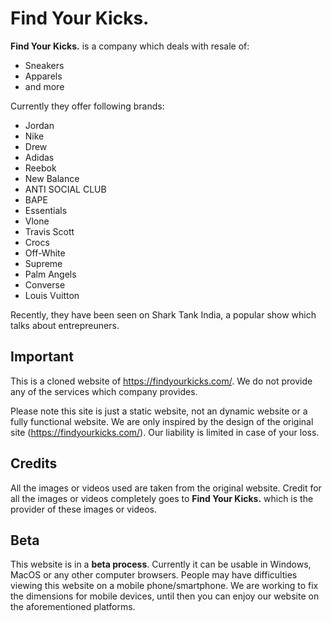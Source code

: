 # Find Your Kicks.
**Find Your Kicks.** is a company which deals with resale of:
- Sneakers
- Apparels
- and more

Currently they offer following brands:
- Jordan
- Nike
- Drew
- Adidas
- Reebok
- New Balance
- ANTI SOCIAL CLUB
- BAPE
- Essentials
- Vlone
- Travis Scott
- Crocs
- Off-White
- Supreme
- Palm Angels
- Converse
- Louis Vuitton

Recently, they have been seen on Shark Tank India, a popular show which talks about entrepreuners.

## Important
This is a cloned website of https://findyourkicks.com/. We do not provide any of the services which company provides.

Please note this site is just a static website, not an dynamic website or a fully functional website. We are only inspired by the design of the original site (https://findyourkicks.com/).
Our liability is limited in case of your loss.

## Credits
All the images or videos used are taken from the original website. Credit for all the images or videos completely goes to **Find Your Kicks.** which is the provider of these images or videos.

## Beta
This website is in a **beta process**. Currently it can be usable in Windows, MacOS or any other computer browsers.
People may have difficulties viewing this website on a mobile phone/smartphone. We are working to fix the dimensions for mobile devices, until then you can enjoy our website on the aforementioned platforms.
